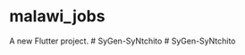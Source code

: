 # malawi_jobs

A new Flutter project.
#   S y G e n - S y N t c h i t o  
 #   S y G e n - S y N t c h i t o  
 